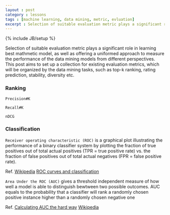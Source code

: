 ```yaml
---
layout : post
category : lessons
tags : [machine learning, data mining, metric, evluation]
excerpt : Selection of suitable evaluation metric plays a significant role in learning best mathmetic model, as well as offering a uniformed approach to measure the performance of the data mining models from different perspectives. This post aims to set up a collection for existing evaluation metrics, which will be organized by the data mining tasks, such as top-k ranking, rating prediction, stability, diversity etc.
---
```


{% include JB/setup %}

Selection of suitable evaluation metric plays a significant role in learning best mathmetic model, as well as offering a uniformed approach to measure the performance of the data mining models from different perspectives. This post aims to set up a collection for existing evaluation metrics, which will be organized by the data mining tasks, such as top-k ranking, rating prediction, stability, diversity etc.

### Ranking

`Precision#K`

`Recall#K`

`nDCG`

### Classification

`Receiver operating characteristic (ROC)` is a graphical plot illustrating the performance of a binary classifier system by plotting the fraction of true positives out of total actual positives (TPR = true positive rate) vs. the fraction of false positives out of total actual negatives (FPR = false positive rate).

Ref. [Wikipedia](http://en.wikipedia.org/wiki/Receiver_operating_characteristic) [ROC curves and classification](http://www.r-bloggers.com/roc-curves-and-classification/)

`Area Under the ROC (AUC)` gives a threshold independent measure of how well a model is able to distinguish bewtween two possible outcomes. AUC equals to the probability that a classifier will rank a randomly chosen positive instance higher than a randomly chosen negative one

Ref. [Calculating AUC the hard way](http://www.r-bloggers.com/calculating-auc-the-hard-way/) [Wikipedia](http://en.wikipedia.org/wiki/Receiver_operating_characteristic)